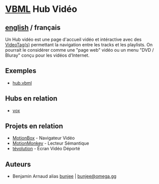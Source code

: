 # [VBML](README.md) Hub Vidéo

## [english](../VideoHub.md) / français

Un Hub vidéo est une page d'accueil vidéo et intéractive avec des [VideoTag(s)](VideoTag.md)
permettant la navigation entre les tracks et les playlists. On pourrait le considérer comme une
"page web" vidéo ou un menu "DVD / Bluray" conçu pour les vidéos d'Internet.

## Exemples

- [hub.vbml](../samples/track/hub.vbml)

## Hubs en relation

- [vox](https://omega.gg/vox/sources)

## Projets en relation

- [MotionBox](https://omega.gg/MotionBox/sources) - Navigateur Vidéo
- [MotionMonkey](https://omega.gg/MotionMonkey/fr) - Lecteur Sémantique
- [tévolution](https://omega.gg/tevolution/fr) - Écran Vidéo Déporté

## Auteurs

- Benjamin Arnaud alias [bunjee](https://bunjee.me/fr) | <bunjee@omega.gg>
